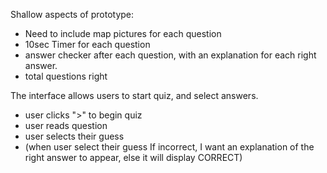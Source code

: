 Shallow aspects of prototype:
- Need to include map pictures for each question
- 10sec Timer for each question
- answer checker after each question, with an explanation for each right answer.
- total questions right


The interface allows users to start quiz, and select answers.
- user clicks ">" to begin quiz
- user reads question
- user selects their guess
- (when user select their guess If incorrect, I want an explanation of the right answer to appear, else it will display CORRECT)
